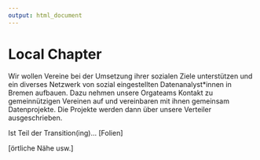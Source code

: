 ```yaml
---
output: html_document
---
```


# Local Chapter

Wir wollen Vereine bei der Umsetzung ihrer sozialen Ziele unterstützen und ein diverses Netzwerk von sozial eingestellten Datenanalyst\*innen in Bremen aufbauen. Dazu nehmen unsere Orgateams Kontakt zu gemeinnützigen Vereinen auf und vereinbaren mit ihnen gemeinsam Datenprojekte. Die Projekte werden dann über unsere Verteiler ausgeschrieben.

Ist Teil der Transition\(ing\)… \[Folien\]

\[örtliche Nähe usw.\]

